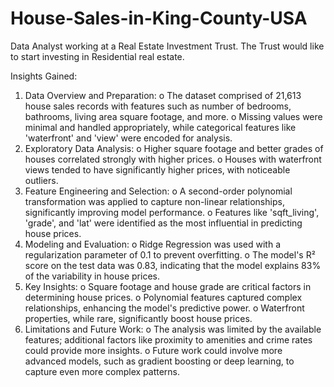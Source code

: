 # House-Sales-in-King-County-USA
 Data Analyst working at a Real Estate Investment Trust. The Trust would like to start investing in Residential real estate.

Insights Gained:
1.	Data Overview and Preparation:
o	The dataset comprised of 21,613 house sales records with features such as number of bedrooms, bathrooms, living area square footage, and more.
o	Missing values were minimal and handled appropriately, while categorical features like 'waterfront' and 'view' were encoded for analysis.
2.	Exploratory Data Analysis:
o	Higher square footage and better grades of houses correlated strongly with higher prices.
o	Houses with waterfront views tended to have significantly higher prices, with noticeable outliers.
3.	Feature Engineering and Selection:
o	A second-order polynomial transformation was applied to capture non-linear relationships, significantly improving model performance.
o	Features like 'sqft_living', 'grade', and 'lat' were identified as the most influential in predicting house prices.
4.	Modeling and Evaluation:
o	Ridge Regression was used with a regularization parameter of 0.1 to prevent overfitting.
o	The model's R² score on the test data was 0.83, indicating that the model explains 83% of the variability in house prices.
5.	Key Insights:
o	Square footage and house grade are critical factors in determining house prices.
o	Polynomial features captured complex relationships, enhancing the model's predictive power.
o	Waterfront properties, while rare, significantly boost house prices.
6.	Limitations and Future Work:
o	The analysis was limited by the available features; additional factors like proximity to amenities and crime rates could provide more insights.
o	Future work could involve more advanced models, such as gradient boosting or deep learning, to capture even more complex patterns.
